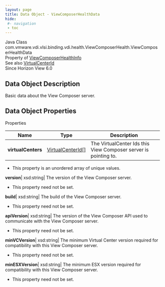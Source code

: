 ```yaml
---
layout: page
title: Data Object - ViewComposerHealthData
hide:
 #- navigation
 - toc
---
```






Java Class
    com.vmware.vdi.vlsi.binding.vdi.health.ViewComposerHealth.ViewComposerHealthData  
Property of
     [ViewComposerHealthInfo](vdi.health.ViewComposerHealth.ViewComposerHealthInfo.md#field_detail)  
See also
     [VirtualCenterId](vdi.entity.VirtualCenterId.md)  
Since 
    Horizon View 6.0

## Data Object Description 

Basic data about the View Composer server. 

## Data Object Properties

Properties

Name |  Type |  Description   
---|---|---  
**virtualCenters**| [VirtualCenterId[]](vdi.entity.VirtualCenterId.md)|  The VirtualCenter Ids this View Composer server is pointing to.   


  * This property is an unordered array of unique values.

  
**version**|  xsd:string|  The version of the View Composer server.   


* This property need not be set.

  
**build**|  xsd:string|  The build of the View Composer server.   


* This property need not be set.

  
**apiVersion**|  xsd:string|  The version of the View Composer API used to communicate with the View Composer server.   


* This property need not be set.

  
**minVCVersion**|  xsd:string|  The minimum Virtual Center version required for compatibility with this View Composer server.   


* This property need not be set.

  
**minESXVersion**|  xsd:string|  The minimum ESX version required for compatibility with this View Composer server.   


* This property need not be set.

  
  
  
 
  
  

